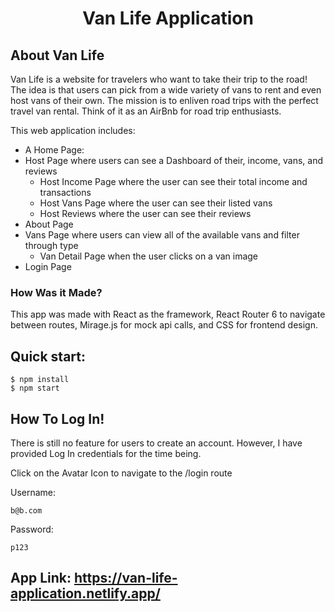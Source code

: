 # <p align="center">Van Life Application</p>

## About Van Life

Van Life is a website for travelers who want to take their trip to the road! The idea is that 
users can pick from a wide variety of vans to rent and even host vans of their own. The mission 
is to enliven road trips with the perfect travel van rental. Think of it
as an AirBnb for road trip enthusiasts.

This web application includes:
* A Home Page:    
* Host Page where users can see a Dashboard of their, income, vans, and reviews
  * Host Income Page where the user can see their total income and transactions
  * Host Vans Page where the user can see their listed vans
  * Host Reviews where the user can see their reviews           
* About Page       
* Vans Page where users can view all of the available vans and filter through type    
  * Van Detail Page when the user clicks on a van image   
* Login Page

### How Was it Made?

This app was made with React as the framework, React Router 6 to navigate between routes, 
Mirage.js for mock api calls, and CSS for frontend design.

## Quick start:

```
$ npm install
$ npm start
````

## How To Log In!

There is still no feature for users to create an account. However, I have
provided Log In credentials for the time being. 

Click on the Avatar Icon to navigate to the /login route

Username:

```
b@b.com
````

Password:

```
p123
````

## App Link: https://van-life-application.netlify.app/
